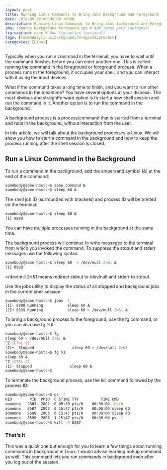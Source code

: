 ```yaml
---
layout: post
title: Running Linux Commands to Bring Jobs Background and Foreground
date: 2019-09-08 00:00:00 +0300
description: Running Linux Commands to Bring Jobs Background and Foreground # Add post description (optional)
img: comands-background-foregound.jpg # Add image post (optional)
fig-caption: none # Add figcaption (optional)
tags: [commands,linux,backgound,foregound,process]
categories: [Linux]
---
```


Typically when you run a command in the terminal, you have to wait until the command finishes before you can enter another one. This is called running the command in the foreground or foreground process. When a process runs in the foreground, it occupies your shell, and you can interact with it using the input devices.

What if the command takes a long time to finish, and you want to run other commands in the meantime? You have several options at your disposal. The most obvious and straightforward option is to start a new shell session and run the command in it. Another option is to run the command in the background.

A background process is a process/command that is started from a terminal and runs in the background, without interaction from the user.

In this article, we will talk about the background processes is Linux. We will show you how to start a command in the background and how to keep the process running after the shell session is closed.

## **Run a Linux Command in the Background**

To run a command in the background, add the ampersand symbol (&) at the end of the command:

```bash
somebody@some-host:~$ some_command &
somebody@some-host:~$ sleep 60 &
```

The shell job ID (surrounded with brackets) and process ID will be printed on the terminal:

```bash
somebody@some-host:~$ sleep 60 &
[1] 8888
```

You can have multiple processes running in the background at the same time.

The background process will continue to write messages to the terminal from which you invoked the command. To suppress the stdout and stderr messages use the following syntax:

```bash
somebody@some-host:~$ sleep 60  > /dev/null 2>&1 & 
[1] 8989
```

&gt;/dev/null 2>&1 means redirect stdout to /dev/null and stderr to stdout.

Use the jobs utility to display the status of all stopped and background jobs in the current shell session:

```bash
somebody@some-host:~$ jobs -l
[1]- 8888 Running    		sleep 60 &
[2]+ 8899 Running    		sleep 60 > /dev/null 2>&1 & 
```

To bring a background process to the foreground, use the fg command, or you can also use fg %#:

```bash
somebody@some-host:~$ fg
sleep 60 > /dev/null 2>&1 & 
^Z [CTRL-Z]
[2]+  Stopped                 sleep 60 > /dev/null 2>&1
somebody@some-host:~$ fg %1
sleep 60 &
^Z [CTRL-Z]
[1]- Stopped                 sleep 60 &
somebody@some-host:~$
```

To terminate the background process, use the kill command followed by the process ID:

```bash
somebody@some-host:~$ ps -f
UID        PID  PPID  C STIME TTY          TIME CMD
someone   2803  2802  0 09:20 pts/0    00:00:00 -bash
someone   8587  2803  0 15:47 pts/0    00:00:00 sleep 60
someone   8589  2803  0 15:47 pts/0    00:00:00 sleep 60
someone   8590  2803  1 15:47 pts/0    00:00:00 ps -f
somebody@some-host:~$ kill -9 8587
```

### **That’s it**

This was a quick one but enough for you to learn a few things about running commands in background in Linux. I would advise learning nohup command as well. This command lets you run commands in background even after you log out of the session.